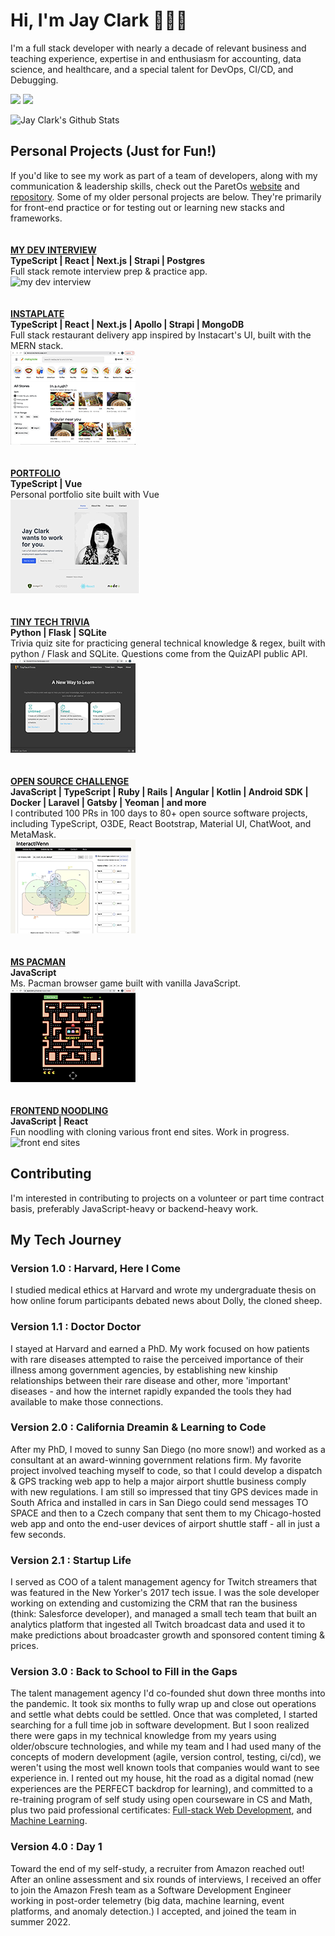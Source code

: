 # Hi, I'm Jay Clark 👩🏻‍💻

I'm a full stack developer with nearly a decade of relevant business and teaching experience, expertise in and enthusiasm for accounting, data science, and healthcare, and a special talent for DevOps, CI/CD, and Debugging. 
  
[![](https://img.shields.io/badge/linkedin-%230077B5.svg?&style=for-the-badge&logo=linkedin&logoColor=white0e76a8)](https://www.linkedin.com/in/jayeclark/)
[![](https://img.shields.io/badge/twitter-%230077B5.svg?&style=for-the-badge&logo=twitter&logoColor=white&color=00acee)](https://twitter.com/jennbot3000) 

![Jay Clark's Github Stats](https://github-readme-stats.vercel.app/api?username=jayeclark&theme=dark)


## Personal Projects (Just for Fun!)
If you'd like to see my work as part of a team of developers, along with my communication & leadership skills, check out the ParetOs [website](https://www.paret0.com) and [repository](https://github.com/mikhael28/paretOS/). Some of my older personal projects are below. They're primarily for front-end practice or for testing out or learning new stacks and frameworks.  
&nbsp;      
&nbsp;      
**[MY DEV INTERVIEW](http://www.mydevinterview.com)**  
**TypeScript | React | Next.js | Strapi | Postgres**   
Full stack remote interview prep & practice app.  
![my dev interview](https://jayeclark.github.io/assets/mydevinterview-thumbnail.3723d29c.png)  
&nbsp;      
&nbsp;     
**[INSTAPLATE](http://instaplate.heroku.com)**  
**TypeScript | React | Next.js | Apollo | Strapi | MongoDB**   
Full stack restaurant delivery app inspired by Instacart's UI, built with the MERN stack.  
![instaplate](https://github.com/jayeclark/jayeclark/blob/main/instaplate-thumbnail.png)  
&nbsp;      
&nbsp;     
**[PORTFOLIO](https://jayeclark.github.io)**   
**TypeScript | Vue**   
Personal portfolio site built with Vue   
![portfolio](https://github.com/jayeclark/jayeclark/blob/main/portfolio-thumbnail.png)   
&nbsp;    
&nbsp;     
**[TINY TECH TRIVIA](https://tinytechtrivia.herokuapp.com)**   
**Python | Flask | SQLite**   
Trivia quiz site for practicing general technical knowledge & regex, built with python / Flask and SQLite. Questions come from the QuizAPI public API.   
![tiny tech trivia](https://github.com/jayeclark/jayeclark/blob/main/t3-thumb.png)   
&nbsp;    
&nbsp;    
**[OPEN SOURCE CHALLENGE](https://github.com/jayeclark/jayeclark/blob/main/opensourcechallenge.md)**  
**JavaScript | TypeScript | Ruby | Rails | Angular | Kotlin | Android SDK | Docker | Laravel | Gatsby | Yeoman | and more**   
I contributed 100 PRs in 100 days to 80+ open source software projects, including TypeScript, O3DE, React Bootstrap, Material UI, ChatWoot, and MetaMask.   
![open source challenge](https://github.com/jayeclark/jayeclark/blob/main/interactivenn-thumbnail.png)   
&nbsp;    
&nbsp;    
**[MS PACMAN](https://jayeclark.github.io/mspacman)**    
**JavaScript**   
Ms. Pacman browser game built with vanilla JavaScript.   
![mspacman](https://github.com/jayeclark/jayeclark/blob/main/pacman-thumbnail.png)   
&nbsp;    
&nbsp;    
**[FRONTEND NOODLING](https://jayeclark.github.io/front-end/)**    
**JavaScript | React**   
Fun noodling with cloning various front end sites. Work in progress.    
![front end sites](https://jayeclark.github.io/assets/clones-thumbnail.c8a1fc24.png)   
   
## Contributing
I'm interested in contributing to projects on a volunteer or part time contract basis, preferably JavaScript-heavy or backend-heavy work.

## My Tech Journey
### Version 1.0 : Harvard, Here I Come  
I studied medical ethics at Harvard and wrote my undergraduate thesis on how online forum participants debated news about Dolly, the cloned sheep.   
    
### Version 1.1 : Doctor Doctor   
I stayed at Harvard and earned a PhD. My work focused on how patients with rare diseases attempted to raise the perceived importance of their illness among government agencies, by establishing new kinship relationships between their rare disease and other, more 'important' diseases - and how the internet rapidly expanded the tools they had available to make those connections.  
   
### Version 2.0 : California Dreamin & Learning to Code
After my PhD, I moved to sunny San Diego (no more snow!) and worked as a consultant at an award-winning government relations firm. My favorite project involved teaching myself to code, so that I could develop a dispatch & GPS tracking web app to help a major airport shuttle business comply with new regulations. I am still so impressed that tiny GPS devices made in South Africa and installed in cars in San Diego could send messages TO SPACE and then to a Czech company that sent them to my Chicago-hosted web app and onto the end-user devices of airport shuttle staff - all in just a few seconds.
   
### Version 2.1 : Startup Life   
I served as COO of a talent management agency for Twitch streamers that was featured in the New Yorker's 2017 tech issue. I was the sole developer working on extending and customizing the CRM that ran the business (think: Salesforce developer), and managed a small tech team that built an analytics platform that ingested all Twitch broadcast data and used it to make predictions about broadcaster growth and sponsored content timing & prices. 
  
### Version 3.0 : Back to School to Fill in the Gaps
The talent management agency I'd co-founded shut down three months into the pandemic. It took six months to fully wrap up and close out operations and settle what debts could be settled. Once that was completed, I started searching for a full time job in software development. But I soon realized there were gaps in my technical knowledge from my years using older/obscure technologies, and while my team and I had used many of the concepts of modern development (agile, version control, testing, ci/cd), we weren't using the most well known tools that companies would want to see experience in. I rented out my house, hit the road as a digital nomad (new experiences are the PERFECT backdrop for learning), and committed to a re-training program of self study using open courseware in CS and Math, plus two paid professional certificates: [Full-stack Web Development](https://xpro.mit.edu/programs/program-v1:xPRO+PCCx+R1/), and [Machine Learning](https://learn-xpro.mit.edu/machine-learning).   
 
### Version 4.0 : Day 1
Toward the end of my self-study, a recruiter from Amazon reached out! After an online assessment and six rounds of interviews, I received an offer to join the Amazon Fresh team as a Software Development Engineer working in post-order telemetry (big data, machine learning, event platforms, and anomaly detection.) I accepted, and joined the team in summer 2022. 
 

<!---
jayeclark/jayeclark is a ✨ special ✨ repository because its `README.md` (this file) appears on your GitHub profile.
You can click the Preview link to take a look at your changes.
--->
